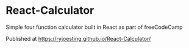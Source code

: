 # React-Calculator
Simple four function calculator built in React as part of freeCodeCamp

Published at https://ryjoesting.github.io/React-Calculator/
